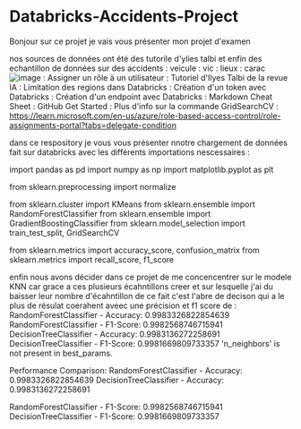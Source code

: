 # Databricks-Accidents-Project
Bonjour sur ce projet je vais vous présenter mon projet d'examen 

nos sources de données ont été des tutorile d'ylies talbi et enfin des echantillon de données sur des accidents 
: veicule 
: vic
: lieux
: carac
![image](https://github.com/soleymanevienne/Databricks-Accidents-Project/assets/123655159/f03e09f9-6dbc-4dce-aabc-c313d244bc8c)
: Assigner un rôle à un utilisateur
: Tutoriel d'Ilyes Talbi de la revue IA
: Limitation des regions dans Databricks
: Création d'un token avec Databricks
: Création d'un endpoint avec Databricks
: Markdown Cheat Sheet
: GitHub Get Started
: Plus d'info sur la commande GridSearchCV
: https://learn.microsoft.com/en-us/azure/role-based-access-control/role-assignments-portal?tabs=delegate-condition

dans ce respository je vous vous présenter nnotre chargement de données fait sur databricks avec les différents importations nescessaires : 

import pandas as pd
import numpy as np
import matplotlib.pyplot as plt

from sklearn.preprocessing import normalize

from sklearn.cluster import KMeans
from sklearn.ensemble import RandomForestClassifier
from sklearn.ensemble import GradientBoostingClassifier
from sklearn.model_selection import train_test_split, GridSearchCV

from sklearn.metrics import accuracy_score, confusion_matrix
from sklearn.metrics import recall_score, f1_score

enfin nous avons décider dans ce projet de me concencentrer sur le modele KNN car grace a ces plusieurs écahntillons creer et sur lesquelle j'ai du baisser leur nombre d'écahntillon de ce fait c'est l'abre de decison qui a le plus de résulat coerahent aveec une précision et f1 score de : 
RandomForestClassifier - Accuracy: 0.9983326822854639
RandomForestClassifier - F1-Score: 0.9982568746715941
DecisionTreeClassifier - Accuracy: 0.9983136272258691
DecisionTreeClassifier - F1-Score: 0.9981669809733357
'n_neighbors' is not present in best_params.

Performance Comparison:
RandomForestClassifier - Accuracy: 0.9983326822854639
DecisionTreeClassifier - Accuracy: 0.9983136272258691

RandomForestClassifier - F1-Score: 0.9982568746715941
DecisionTreeClassifier - F1-Score: 0.9981669809733357
